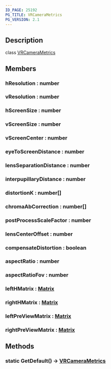 ```yaml
---
ID_PAGE: 25192
PG_TITLE: VRCameraMetrics
PG_VERSION: 2.1
---
```

## Description

class [VRCameraMetrics](/classes/3.1/VRCameraMetrics)



## Members

### hResolution : number



### vResolution : number



### hScreenSize : number



### vScreenSize : number



### vScreenCenter : number



### eyeToScreenDistance : number



### lensSeparationDistance : number



### interpupillaryDistance : number



### distortionK : number[]



### chromaAbCorrection : number[]



### postProcessScaleFactor : number



### lensCenterOffset : number



### compensateDistortion : boolean



### aspectRatio : number



### aspectRatioFov : number



### leftHMatrix : [Matrix](/classes/3.1/Matrix)



### rightHMatrix : [Matrix](/classes/3.1/Matrix)



### leftPreViewMatrix : [Matrix](/classes/3.1/Matrix)



### rightPreViewMatrix : [Matrix](/classes/3.1/Matrix)



## Methods

### static GetDefault() &rarr; [VRCameraMetrics](/classes/3.1/VRCameraMetrics)


